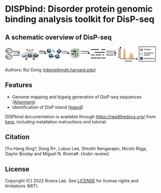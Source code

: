 # DISPbind: Disorder protein genomic binding analysis toolkit for DisP-seq

A schematic overview of DisP-seq
-----------------------------------
<img src="https://github.com/rdong08/DISPbind/blob/master/docs/image/DisP-seq.png" width="500">

Authors: Rui Dong (rdong@mgh.harvard.edu)

## Features

* Genome mapping and bigwig generation of DisP-seq sequences ([Alignment](modules/align.md))
* Identification of DisP island ([Island](modules/island.md))

DISPbind documentation is available through https://readthedocs.org/ from [here](http://DISPbind.readthedocs.org), including installation instructions and tutorial.

## Citation

[Yu-Hang Xing\*, Dong R\*, Lukuo Lee, Shruthi Rengarajan, Nicolò Riggi, Gaylor Boulay and Miguel N. Rivera#.  *Under review*]

## License
Copyright (C) 2022 Rivera Lab. See [LICENSE](about/license.md) for license rights and limitations (MIT).
